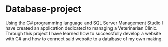# Database-project

Using the C# programming language and  SQL Server Management Studio I have created an application dedicated to managing a Veterinarian Clinic.
Through this project I have learned how to successfully develop a website with C# and how to connect said website to a database of my own making.
